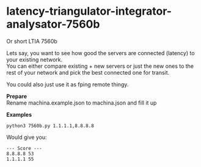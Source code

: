 # latency-triangulator-integrator-analysator-7560b
Or short LTIA 7560b<br />

Lets say, you want to see how good the servers are connected (latency) to your existing network.<br />
You can either compare existing + new servers or just the new ones to the rest of your network and pick the best connected one for transit.<br />

You could also just use it as fping remote thingy.

**Prepare**<br />
Rename machina.example.json to machina.json and fill it up<br />

**Examples**<br />

```
python3 7560b.py 1.1.1.1,8.8.8.8
```

Would give you:

```
--- Score ---
8.8.8.8 53
1.1.1.1 55
```
